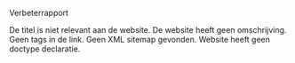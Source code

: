 Verbeterrapport 

De titel is niet relevant aan de website.
De website heeft geen omschrijving.
Geen tags in de link.
Geen XML sitemap gevonden.
Website heeft geen doctype declaratie.
